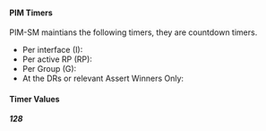 #### PIM Timers
  PIM-SM maintians the following timers, they are countdown timers.
  
  * Per interface (I):
  * Per active RP (RP):
  * Per Group (G):
  * At the DRs or relevant Assert Winners Only:
  
#### Timer Values  






























  **_128_**

